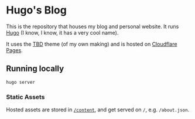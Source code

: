 # Hugo's Blog

This is the repository that houses my blog and personal website. It runs [Hugo](https://gohugo.io/) (I know, I know, it has a very cool name).

It uses the [TBD](https://github.com/hugomd/blog/tree/develop/themes/simple) theme (of my own making) and is hosted on [Cloudflare Pages](https://pages.cloudflare.com/).

## Running locally
```
hugo server
```

### Static Assets
Hosted assets are stored in [`/content`](./content), and get served on `/`, e.g. `/about.json`.
